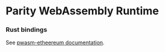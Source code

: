 # Parity WebAssembly Runtime

### Rust bindings

See [pwasm-etheereum documentation](https://paritytech.github.io/pwasm-ethereum/pwasm_ethereum/).
